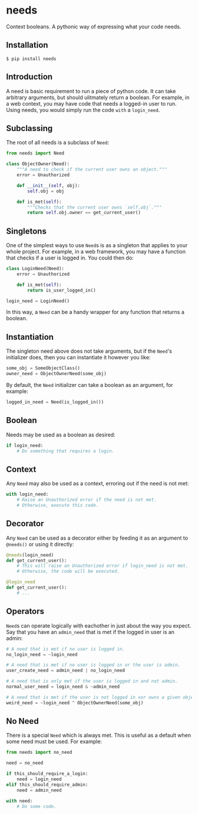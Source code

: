 needs
=====

Context booleans.  A pythonic way of expressing what your code needs.


Installation
------------

```
$ pip install needs
```


Introduction
------------

A need is basic requirement to run a piece of python code.  It can take
arbitrary arguments, but should ulitmately return a boolean.  For example, in
a web context, you may have code that needs a logged-in user to run.  Using
needs, you would simply run the code `with` a `login_need`.


Subclassing
-----------

The root of all needs is a subclass of `Need`:

```python
from needs import Need

class ObjectOwner(Need):
    """A need to check if the current user owns an object."""
    error = Unauthorized

    def __init__(self, obj):
        self.obj = obj

    def is_met(self):
        """Checks that the current user owns `self.obj`."""
        return self.obj.owner == get_current_user()
```


Singletons
----------

One of the simplest ways to use `Need`s is as a singleton that applies to your
whole project.  For example, in a web framework, you may have a function that
checks if a user is logged in.  You could then do:

```python
class LoginNeed(Need):
    error = Unauthorized

    def is_met(self):
        return is_user_logged_in()

login_need = LoginNeed()
```

In this way, a `Need` can be a handy wrapper for any function that returns a
boolean.


Instantiation
-------------

The singleton need above does not take arguments, but if the `Need`'s
initializer does, then you can instantiate it however you like:

```python
some_obj = SomeObjectClass()
owner_need = ObjectOwnerNeed(some_obj)
```

By default, the `Need` initializer can take a boolean as an argument, for example:

```python
logged_in_need = Need(is_logged_in())
```


Boolean
-------

Needs may be used as a boolean as desired:

```python
if login_need:
    # Do something that requires a login.
```


Context
-------

Any `Need` may also be used as a context, erroring out if the need is not met:

```python
with login_need:
    # Raise an Unauthorized error if the need is not met.
    # Otherwise, execute this code.
```


Decorator
---------

Any `Need` can be used as a decorator either by feeding it as an argument to
`@needs()` or using it directly:

```python
@needs(login_need)
def get_current_user():
    # This will raise an Unauthorized error if login_need is not met.
    # Otherwise, the code will be executed.
```

```python
@login_need
def get_current_user():
    # ...
```


Operators
---------

`Need`s can operate logically with eachother in just about the way you expect.
Say that you have an `admin_need` that is met if the logged in user is an
admin:

```python
# A need that is met if no user is logged in.
no_login_need = ~login_need
```

```python
# A need that is met if no user is logged in or the user is admin.
user_create_need = admin_need | no_login_need
```

```python
# A need that is only met if the user is logged in and not admin.
normal_user_need = login_need & ~admin_need
```

```python
# A need that is met if the user is not logged in xor owns a given object.
weird_need = ~login_need ^ ObjectOwnerNeed(some_obj)
```


No Need
-------

There is a special `Need` which is always met.  This is useful as a default
when some need must be used.  For example:

```python
from needs import no_need

need = no_need

if this_should_require_a_login:
    need = login_need
elif this_should_require_admin:
    need = admin_need

with need:
    # Do some code.
```
